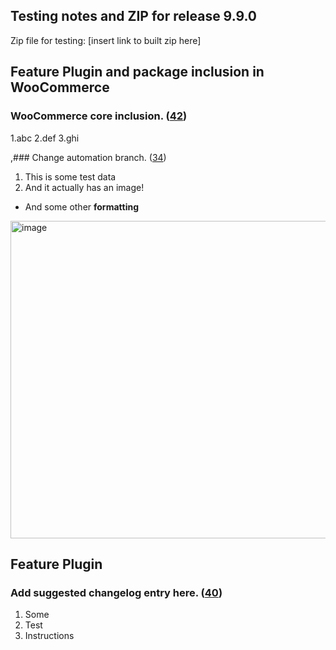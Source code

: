 ## Testing notes and ZIP for release 9.9.0

Zip file for testing: [insert link to built zip here]

## Feature Plugin and package inclusion in WooCommerce

### WooCommerce core inclusion. ([42](https://github.com/opr/woocommerce-gutenberg-products-block/pull/42))



1.abc
2.def
3.ghi

,### Change automation branch. ([34](https://github.com/opr/woocommerce-gutenberg-products-block/pull/34))



1. This is some test data
2. And it actually has an image!

- And some other **formatting**
<img width="508" alt="image" src="https://user-images.githubusercontent.com/5656702/168291618-8ad0f673-0a21-4f8e-8797-25eb99e2d3e4.png">



## Feature Plugin

### Add suggested changelog entry here. ([40](https://github.com/opr/woocommerce-gutenberg-products-block/pull/40))



1. Some
2. Test
3. Instructions


		